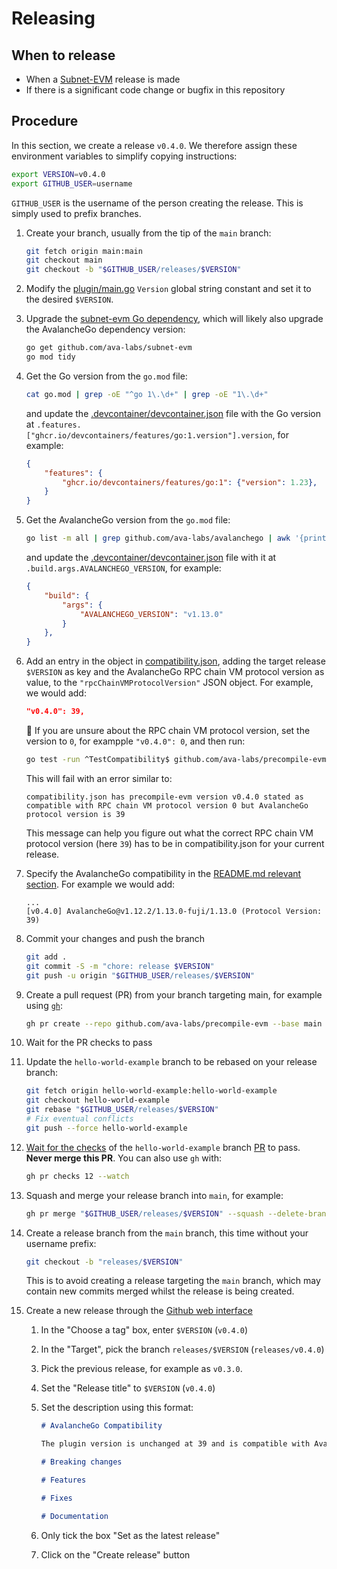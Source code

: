# Releasing

## When to release

- When a [Subnet-EVM](https://github.com/ava-labs/avalanchego/releases) release is made
- If there is a significant code change or bugfix in this repository

## Procedure

In this section, we create a release `v0.4.0`. We therefore assign these environment variables to simplify copying instructions:

```bash
export VERSION=v0.4.0
export GITHUB_USER=username
```

`GITHUB_USER` is the username of the person creating the release. This is simply used to prefix branches.

1. Create your branch, usually from the tip of the `main` branch:

    ```bash
    git fetch origin main:main
    git checkout main
    git checkout -b "$GITHUB_USER/releases/$VERSION"
    ```

1. Modify the [plugin/main.go](../../plugin/main.go) `Version` global string constant and set it to the desired `$VERSION`.
1. Upgrade the [subnet-evm Go dependency](https://github.com/ava-labs/subnet-evm/releases), which will likely also upgrade the AvalancheGo dependency version:

    ```bash
    go get github.com/ava-labs/subnet-evm
    go mod tidy
    ```

1. Get the Go version from the `go.mod` file:

    ```bash
    cat go.mod | grep -oE "^go 1\.\d+" | grep -oE "1\.\d+"
    ```

    and update the [.devcontainer/devcontainer.json](../../.devcontainer/devcontainer.json) file with the Go version at `.features.["ghcr.io/devcontainers/features/go:1.version"].version`, for example:

    ```json
    {
        "features": {
            "ghcr.io/devcontainers/features/go:1": {"version": 1.23},
        }
    }
    ```

1. Get the AvalancheGo version from the `go.mod` file:

    ```bash
    go list -m all | grep github.com/ava-labs/avalanchego | awk '{print $2}'
    ```

    and update the [.devcontainer/devcontainer.json](../../.devcontainer/devcontainer.json) file with it at `.build.args.AVALANCHEGO_VERSION`, for example:

    ```json
    {
        "build": {
            "args": {
                "AVALANCHEGO_VERSION": "v1.13.0"
            }
        },
    }
    ```

1. Add an entry in the object in [compatibility.json](../../compatibility.json), adding the target release `$VERSION` as key and the AvalancheGo RPC chain VM protocol version as value, to the `"rpcChainVMProtocolVersion"` JSON object. For example, we would add:

    ```json
    "v0.4.0": 39,
    ```

    💁 If you are unsure about the RPC chain VM protocol version, set the version to `0`, for exampple `"v0.4.0": 0`, and then run:

    ```bash
    go test -run ^TestCompatibility$ github.com/ava-labs/precompile-evm/plugin
    ```

    This will fail with an error similar to:

    ```text
    compatibility.json has precompile-evm version v0.4.0 stated as compatible with RPC chain VM protocol version 0 but AvalancheGo protocol version is 39
    ```

    This message can help you figure out what the correct RPC chain VM protocol version (here `39`) has to be in compatibility.json for your current release.
1. Specify the AvalancheGo compatibility in the [README.md relevant section](../../README.md#avalanchego-compatibility). For example we would add:

    ```text
    ...
    [v0.4.0] AvalancheGo@v1.12.2/1.13.0-fuji/1.13.0 (Protocol Version: 39)
    ```

1. Commit your changes and push the branch

    ```bash
    git add .
    git commit -S -m "chore: release $VERSION"
    git push -u origin "$GITHUB_USER/releases/$VERSION"
    ```

1. Create a pull request (PR) from your branch targeting main, for example using [`gh`](https://cli.github.com/):

    ```bash
    gh pr create --repo github.com/ava-labs/precompile-evm --base main --title "chore: release $VERSION"
    ```

1. Wait for the PR checks to pass
1. Update the `hello-world-example` branch to be rebased on your release branch:

    ```bash
    git fetch origin hello-world-example:hello-world-example
    git checkout hello-world-example
    git rebase "$GITHUB_USER/releases/$VERSION"
    # Fix eventual conflicts
    git push --force hello-world-example
    ```

1. [Wait for the checks](https://github.com/ava-labs/precompile-evm/pull/12/checks) of the `hello-world-example` branch [PR](https://github.com/ava-labs/precompile-evm/pull/12) to pass. **Never merge this PR**. You can also use `gh` with:

    ```bash
    gh pr checks 12 --watch
    ```

1. Squash and merge your release branch into `main`, for example:

    ```bash
    gh pr merge "$GITHUB_USER/releases/$VERSION" --squash --delete-branch --subject "chore: release $VERSION" --body "\n- Bump subnet-evm from v0.7.3 to v0.7.4\n- Update AvalancheGo from v1.12.3 to v1.13.0"
    ```

1. Create a release branch from the `main` branch, this time without your username prefix:

    ```bash
    git checkout -b "releases/$VERSION"
    ```

    This is to avoid creating a release targeting the `main` branch, which may contain new commits merged whilst the release is being created.
1. Create a new release through the [Github web interface](https://github.com/ava-labs/subnet-evm/releases/new)
    1. In the "Choose a tag" box, enter `$VERSION` (`v0.4.0`)
    1. In the "Target", pick the branch `releases/$VERSION` (`releases/v0.4.0`)
    1. Pick the previous release, for example as `v0.3.0`.
    1. Set the "Release title" to `$VERSION` (`v0.4.0`)
    1. Set the description using this format:

        ```markdown
        # AvalancheGo Compatibility

        The plugin version is unchanged at 39 and is compatible with AvalancheGo version v1.13.0.

        # Breaking changes

        # Features

        # Fixes

        # Documentation

        ```

    1. Only tick the box "Set as the latest release"
    1. Click on the "Create release" button
